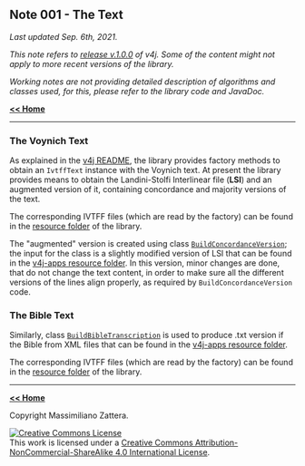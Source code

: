## Note 001 - The Text

_Last updated Sep. 6th, 2021._

_This note refers to [release v.1.0.0](https://github.com/mzattera/v4j/tree/v.1.0.0) of v4j.
Some of the content might not apply to more recent versions of the library._

_Working notes are not providing detailed description of algorithms and classes used, for this, please refer to the 
library code and JavaDoc._

[**<< Home**](..)

---

### The Voynich Text

As explained in the [v4j README](https://github.com/mzattera/v4j#ivtff), the library provides factory methods to 
obtain an `IvtffText` instance with the Voynich text. At present the library provides means to obtain the
Landini-Stolfi Interlinear file (**LSI**) and an augmented version of it, containing concordance and majority versions of the text.

The corresponding IVTFF files (which are read by the factory) can be found in the
[resource folder](https://github.com/mzattera/v4j/tree/v.1.0.0/eclipse/io.github.mattera.v4j/src/main/resources/Transcriptions)
of the library.

The "augmented" version is created using class
[`BuildConcordanceVersion`](https://github.com/mzattera/v4j/blob/d7b349c08c780214bebe3b515623f54951bb3886/eclipse/io.github.mzattera.v4j-apps/src/main/java/io/github/mattera/v4j/applications/BuildConcordanceVersion.java);
the input for the class is a slightly modified version of LSI that can be found in the
[v4j-apps resource folder](https://github.com/mzattera/v4j/tree/v.1.0.0/eclipse/io.github.mzattera.v4j-apps/src/main/resources/Transcriptions).
In this version, minor changes are done, that do not change the text content, in order to make sure
all the different versions of the lines align properly, as required by `BuildConcordanceVersion` code.

### The Bible Text

Similarly, class
[`BuildBibleTranscription`](https://github.com/mzattera/v4j/blob/d7b349c08c780214bebe3b515623f54951bb3886/eclipse/io.github.mzattera.v4j-apps/src/main/java/io/github/mattera/v4j/applications/BuildBibleTranscription.java)
is used to produce .txt version if the Bible from  XML files that can be found in the
[v4j-apps resource folder](https://github.com/mzattera/v4j/tree/v.1.0.0/eclipse/io.github.mzattera.v4j-apps/src/main/resources/Transcriptions).

The corresponding IVTFF files (which are read by the factory) can be found in the 
[resource folder](https://github.com/mzattera/v4j/tree/v.1.0.0/eclipse/io.github.mattera.v4j/src/main/resources/Transcriptions)
of the library.

---

[**<< Home**](..)

Copyright Massimiliano Zattera.

<a rel="license" href="http://creativecommons.org/licenses/by-nc-sa/4.0/"><img alt="Creative Commons License" style="border-width:0" src="https://i.creativecommons.org/l/by-nc-sa/4.0/88x31.png" /></a><br />This work is licensed under a <a rel="license" href="http://creativecommons.org/licenses/by-nc-sa/4.0/">Creative Commons Attribution-NonCommercial-ShareAlike 4.0 International License</a>.
